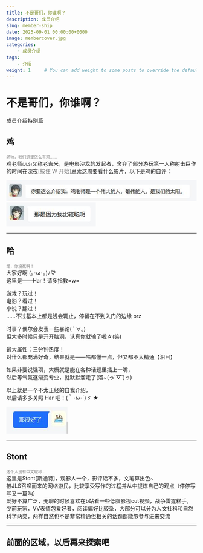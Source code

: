 ```yaml
---
title: 不是哥们，你谁啊？
description: 成员介绍
slug: member-ship
date: 2025-09-01 00:00:00+0000
image: membercover.jpg
categories: 
    - 成员介绍
tags:
    - 介绍
weight: 1     # You can add weight to some posts to override the default sorting (date descending)
---
```


# **不是哥们，你谁啊？**  
成员介绍特别篇

## **鸡**  
<span style="font-size:0.75em !important;color:gray !important">老师，我们这里怎么有鸡……</span>  
鸡老师<span style="font-size:0.75em !important">(JLS)</span>又称老吉米，是电影沙龙的发起者，舍弃了部分游玩第一人称射击巨作的时间在深夜<span style="color:gray !important">[按住 W 开始]</span>思索这周要看什么影片，以下是鸡的自评：  

<div style="text-align: left;">
  <img src="JLS1.jpg" alt="JLS1" style="max-width: 100%;">
</div>
<div style="text-align: left;">
  <img src="JLS2.jpg" alt="JLS2" style="max-width: 70%;">
</div>  

***  
## **哈**
<span style="font-size:0.75em !important; color:gray !important">耄，你没死啊！</span>  
大家好啊 (｡･ω･｡)ﾉ♡  
这里是——Har！请多指教=w=  

游戏？玩过！  
电影？看过！  
小说？翻过！  
……不过基本上都是浅尝辄止，停留在不到入门的边缘 orz  

时事？偶尔会发表一些暴论( ﾟ∀。)  
但大多时候只是开开脑洞，认真你就输了啦☆(笑)  

最大属性：三分钟热度！  
对什么都充满好奇，结果就是——啥都懂一点，但又都不太精通【泪目】  

如果非要说强项，大概就是能在各种话题里插上一嘴，  
然后等气氛逐渐变专业，就默默溜走了(溜~(っ´▽`)っ)  

以上就是一个不太正经的自我介绍，  
以后请多多关照 Har 吧！(｀･ω･´)ゞ ★  
<div style="text-align: left;">
  <img src="Har1.jpg" alt="Har1" style="max-width: 70%;">
</div>  

***

## **Stont**
<span style="font-size:0.75em !important; color:gray !important">这个人没有中文昵称...</span>  
这里是Stont[斯通特]，观影人一个，影评话不多，文笔算出色~  
被JLS召唤而来的网络游民，比较享受写作的过程并从中提炼自己的观点（停停写写又一篇呐）  
爱好不算广泛，无聊的时候喜欢在b站看一些低脂影视cut视频，战争雷霆糕手，少前玩家，VV表情包爱好者，阅读偏好比较杂，大部分可以分为人文社科和自然科学两类，两样自然也不是非常精通但相关的话题都能够参与进来交流  

***

## **前面的区域，以后再来探索吧**